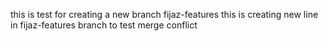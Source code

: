 this is test for creating a new branch fijaz-features
this is creating new line in fijaz-features branch to test merge conflict
